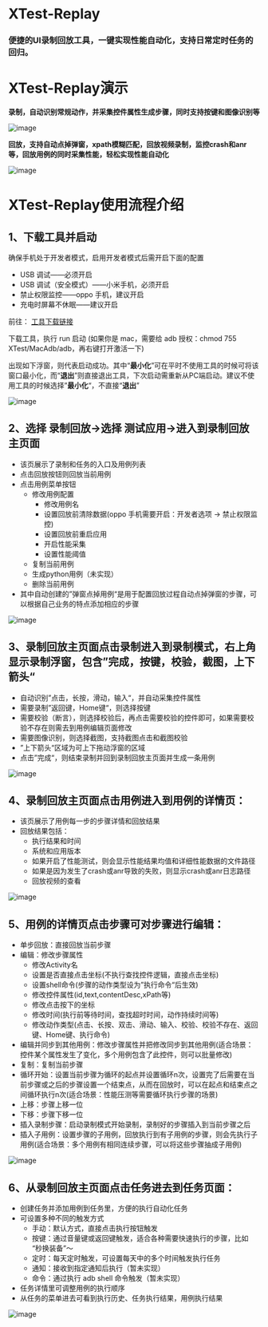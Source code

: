 # XTest-Replay
### 便捷的UI录制回放工具，一键实现性能自动化，支持日常定时任务的回归。

# XTest-Replay演示
**录制，自动识别常规动作，并采集控件属性生成步骤，同时支持按键和图像识别等**

![image](https://github.com/y-grey/XTest/blob/master/screenshot/Replay/record.gif)

**回放，支持自动点掉弹窗，xpath模糊匹配，回放视频录制，监控crash和anr等，回放用例的同时采集性能，轻松实现性能自动化**

![image](https://github.com/y-grey/XTest/blob/master/screenshot/Replay/replay.gif)

# XTest-Replay使用流程介绍
## 1、下载工具并启动
确保手机处于开发者模式，启用开发者模式后需开启下面的配置
- USB 调试——必须开启
- USB 调试（安全模式）——小米手机，必须开启
- 禁止权限监控——oppo 手机，建议开启
- 充电时屏幕不休眠——建议开启

前往： [工具下载链接](https://github.com/y-grey/XTest/releases/tag/v1.0.0)

下载工具，执行 run 启动 (如果你是 mac，需要给 adb 授权：chmod 755 XTest/MacAdb/adb，再右键打开激活一下)

出现如下浮窗，则代表启动成功。其中“**最小化**”可在平时不使用工具的时候可将该窗口最小化，而“**退出**”则直接退出工具，下次启动需重新从PC端启动。建议不使用工具的时候选择”**最小化**“，不直接“**退出**”

![image](https://github.com/y-grey/XTest/blob/master/screenshot/Replay/1.png)

## 2、选择 录制回放→选择 测试应用→进入到录制回放主页面
- 该页展示了录制和任务的入口及用例列表
- 点击回放按钮则回放当前用例
- 点击用例菜单按钮
  - 修改用例配置
    - 修改用例名
    - 设置回放前清除数据(oppo 手机需要开启：开发者选项 -> 禁止权限监控)
    - 设置回放前重启应用
    - 开启性能采集
    - 设置性能阈值
  - 复制当前用例
  - 生成python用例（未实现）
  - 删除当前用例
- 其中自动创建的”弹窗点掉用例“是用于配置回放过程自动点掉弹窗的步骤，可以根据自己业务的特点添加相应的步骤

![image](https://github.com/y-grey/XTest/blob/master/screenshot/Replay/2.png)

## 3、录制回放主页面点击录制进入到录制模式，右上角显示录制浮窗，包含”完成，按键，校验，截图，上下箭头“
- 自动识别”点击，长按，滑动，输入“，并自动采集控件属性
- 需要录制”返回键，Home键“，则选择按键
- 需要校验（断言），则选择校验后，再点击需要校验的控件即可，如果需要校验不存在则需去到用例编辑页面修改
- 需要图像识别，则选择截图，支持截图点击和截图校验
- ”上下箭头“区域为可上下拖动浮窗的区域
- 点击”完成“，则结束录制并回到录制回放主页面并生成一条用例

![image](https://github.com/y-grey/XTest/blob/master/screenshot/Replay/3.png)

## 4、录制回放主页面点击用例进入到用例的详情页：
- 该页展示了用例每一步的步骤详情和回放结果
- 回放结果包括：
  - 执行结果和时间
  - 系统和应用版本
  - 如果开启了性能测试，则会显示性能结果均值和详细性能数据的文件路径
  - 如果是因为发生了crash或anr导致的失败，则显示crash或anr日志路径
  - 回放视频的查看

![image](https://github.com/y-grey/XTest/blob/master/screenshot/Replay/4.png)

## 5、用例的详情页点击步骤可对步骤进行编辑：
- 单步回放：直接回放当前步骤
- 编辑：修改步骤属性
  - 修改Activity名
  - 设置是否直接点击坐标(不执行查找控件逻辑，直接点击坐标)
  - 设置shell命令(步骤的动作类型设为”执行命令“后生效)
  - 修改控件属性(id,text,contentDesc,xPath等)
  - 修改点击按下的坐标
  - 修改时间(执行前等待时间，查找超时时间，动作持续时间等)
  - 修改动作类型(点击、长按、双击、滑动、输入、校验、校验不存在、返回键、Home键、执行命令)
- 编辑并同步到其他用例：修改步骤属性并把修改同步到其他用例(适合场景：控件某个属性发生了变化，多个用例包含了此控件，则可以批量修改)
- 复制：复制当前步骤
- 循环开始：设置当前步骤为循环的起点并设置循环n次，设置完了后需要在当前步骤或之后的步骤设置一个结束点，从而在回放时，可以在起点和结束点之间循环执行n次(适合场景：性能压测等需要循环执行步骤的场景)
- 上移：步骤上移一位
- 下移：步骤下移一位
- 插入录制步骤：启动录制模式开始录制，录制好的步骤插入到当前步骤之后
- 插入子用例：设置步骤的子用例，回放执行到有子用例的步骤，则会先执行子用例(适合场景：多个用例有相同连续步骤，可以将这些步骤抽成子用例)

![image](https://github.com/y-grey/XTest/blob/master/screenshot/Replay/5.png)

## 6、从录制回放主页面点击任务进去到任务页面：
- 创建任务并添加用例到任务里，方便的执行自动化任务
- 可设置多种不同的触发方式
  - 手动：默认方式，直接点击执行按钮触发
  - 按键：通过音量键或返回键触发，适合各种需要快速执行的步骤，比如 “秒换装备”～
  - 定时：每天定时触发，可设置每天中的多个时间触发执行任务
  - 通知：接收到指定通知后执行（暂未实现）
  - 命令：通过执行 adb shell 命令触发（暂未实现）
- 任务详情里可调整用例的执行顺序
- 从任务的菜单进去可看到执行历史、任务执行结果，用例执行结果

![image](https://github.com/y-grey/XTest/blob/master/screenshot/Replay/6.png)








